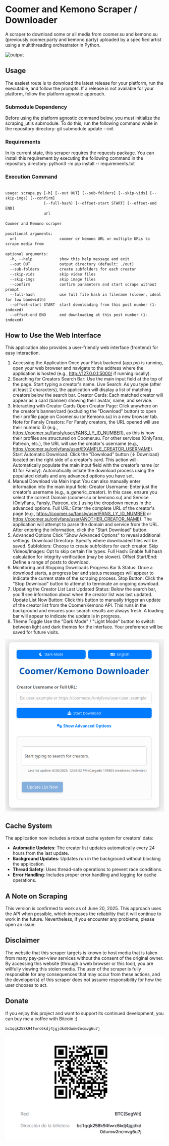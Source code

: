 # Coomer and Kemono Scraper / Downloader

A scraper to download some or all media from coomer.su and kemono.su (previously coomer.party and kemono.party) uploaded by a specified artist using a multithreading orchestrator in Python.

![output](./img/output.jpg)

## Usage

The easiest route is to download the latest release for your platform, run the executable, and follow the prompts.
If a release is not available for your platform, follow the platform agnostic approach.

### Submodule Dependency

Before using the platform agnostic command below, you must initialize the scraping_utils submodule. To do this, run the following command while in the repository directory: git submodule update --init

### Requirements

In its current state, this scraper requires the requests package. You can install this requirement by executing the following command in the repository directory:
python3 -m pip install -r requirements.txt

### Execution Command

```

usage: scrape.py [-h] [--out OUT] [--sub-folders] [--skip-vids] [--skip-imgs] [--confirm]
                 [--full-hash] [--offset-start START] [--offset-end END]
                 url

Coomer and Kemono scraper

positional arguments:
  url                   coomer or kemono URL or multiple URLs to scrape media from

optional arguments:
  -h, --help            show this help message and exit
  --out OUT             output directory (default: ./out)
  --sub-folders         create subfolders for each creator
  --skip-vids           skip video files
  --skip-imgs           skip image files
  --confirm             confirm parameters and start scrape without prompt
  --full-hash           use full file hash in filename (slower, ideal for low bandwidth)
  --offset-start START  start downloading from this post number (1-indexed)
  --offset-end END      end downloading at this post number (1-indexed)

```


## How to Use the Web Interface

This application also provides a user-friendly web interface (frontend) for easy interaction.
1. Accessing the Application
Once your Flask backend (app.py) is running, open your web browser and navigate to the address where the application is hosted (e.g., http://127.0.0.1:5000/ if running locally).
2. Searching for Creators
Search Bar: Use the main input field at the top of the page. Start typing a creator's name.
Live Search: As you type (after at least 2 characters), the application will display a list of matching creators below the search bar.
Creator Cards: Each matched creator will appear as a card (banner) showing their avatar, name, and service.
3. Interacting with Creator Cards
Open Creator Page: Click anywhere on the creator's banner/card (excluding the "Download" button) to open their profile page on Coomer.su (or Kemono.su) in a new browser tab.
Note for Fansly Creators: For Fansly creators, the URL opened will use their numeric ID (e.g., https://coomer.su/fansly/user/FANS_LY_ID_NUMBER), as this is how their profiles are structured on Coomer.su. For other services (OnlyFans, Patreon, etc.), the URL will use the creator's username (e.g., https://coomer.su/onlyfans/user/EXAMPLE_CREATOR_USERNAME).
Start Automatic Download: Click the "Download" button (↓ Download) located on the right side of a creator's card. This action will:
Automatically populate the main input field with the creator's name (or ID for Fansly).
Automatically initiate the download process using the populated details and any advanced options you have set.
4. Manual Download via Main Input
You can also manually enter information into the main input field:
Creator Username: Enter just the creator's username (e.g., a_generic_creator). In this case, ensure you select the correct Domain (coomer.su or kemono.su) and Service (OnlyFans, Fansly, Patreon, etc.) using the dropdown menus in the advanced options.
Full URL: Enter the complete URL of the creator's page (e.g., https://coomer.su/fansly/user/FANS_LY_ID_NUMBER or https://coomer.su/onlyfans/user/ANOTHER_CREATOR_NAME). The application will attempt to parse the domain and service from the URL.
After entering the information, click the "Start Download" button.
5. Advanced Options
Click "Show Advanced Options" to reveal additional settings:
Download Directory: Specify where downloaded files will be saved.
Subfolders: Choose to create subfolders for each creator.
Skip Videos/Images: Opt to skip certain file types.
Full Hash: Enable full hash calculation for integrity verification (may be slower).
Offset Start/End: Define a range of posts to download.
6. Monitoring and Stopping Downloads
Progress Bar & Status: Once a download starts, a progress bar and status messages will appear to indicate the current state of the scraping process.
Stop Button: Click the "Stop Download" button to attempt to terminate an ongoing download.
7. Updating the Creator List
Last Updated Status: Below the search bar, you'll see information about when the creator list was last updated.
Update List Now Button: Click this button to manually trigger an update of the creator list from the Coomer/Kemono API. This runs in the background and ensures your search results are always fresh. A loading bar will appear to indicate the update is in progress.
8. Theme Toggle
Use the "Dark Mode" / "Light Mode" button to switch between light and dark themes for the interface. Your preference will be saved for future visits.

![Interface](./img/Interface.png)


## Cache System

The application now includes a robust cache system for creators' data:

- **Automatic Updates**: The creator list updates automatically every 24 hours from the last update.
- **Background Updates**: Updates run in the background without blocking the application.
- **Thread Safety**: Uses thread-safe operations to prevent race conditions.
- **Error Handling**: Includes proper error handling and logging for cache operations.

## A Note on Scraping

This version is confirmed to work as of June 20, 2025. This approach uses the API when possible, which increases the reliability that it will continue to work in the future. Nevertheless, if you encounter any problems, please open an issue.

## Disclaimer

The website that this scraper targets is known to host media that is taken from many pay-per-view services without the consent of the original owner. By accessing this website (through a web browser or this tool), you are willfully viewing this stolen media. The user of the scraper is fully responsible for any consequences that may occur from these actions, and the developer(s) of this scraper does not assume responsibility for how the user chooses to act.

## Donate

If you enjoy this project and want to support its continued development, you can buy me a coffee with Bitcoin :)


```
bc1qqk258k94fwrc6kdj4jgjdkd0dumw2ncmvg6u7j

```
![bitcoin QR code](./img/bitcoin_qr_code.png)
